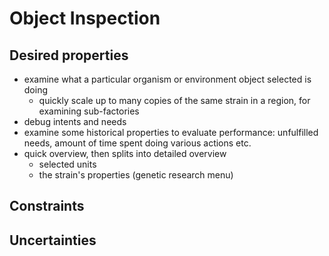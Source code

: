 # Object Inspection

## Desired properties

- examine what a particular organism or environment object selected is doing
  - quickly scale up to many copies of the same strain in a region, for examining sub-factories
- debug intents and needs
- examine some historical properties to evaluate performance: unfulfilled needs, amount of time spent doing various actions etc.
- quick overview, then splits into detailed overview
  - selected units
  - the strain's properties (genetic research menu)

## Constraints

## Uncertainties
